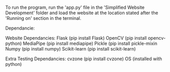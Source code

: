 To run the program, run the 'app.py' file in the 'Simplified Website Development' folder and load the website at the location stated after the 'Running on' section in the terminal.

Dependancie:

Website Dependancies:
Flask (pip install Flask)
OpenCV (pip install opencv-python)
MediaPipe (pip install mediapipe)
Pickle (pip install pickle-mixin
Numpy (pip install numpy)
Scikit-learn (pip install scikit-learn)

Extra Testing Dependancies:
cvzone (pip install cvzone)
OS (installed with python)
